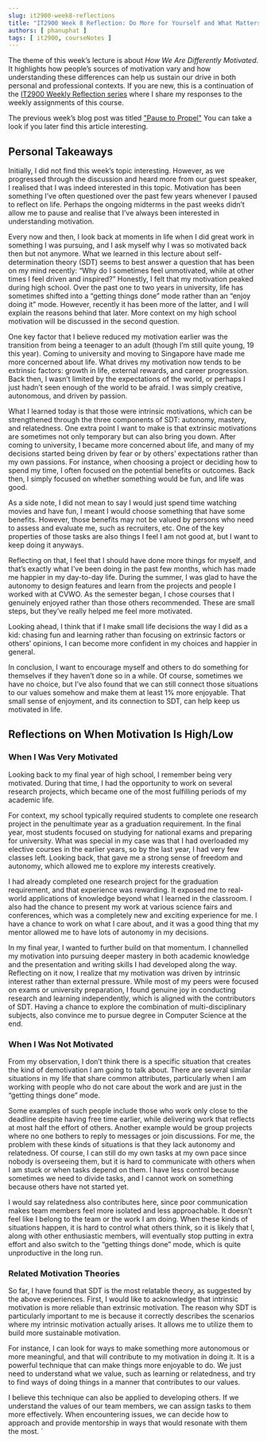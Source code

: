 ```yaml
---
slug: it2900-week8-reflections
title: "IT2900 Week 8 Reflection: Do More for Yourself and What Matters"
authors: [ phanuphat ]
tags: [ it2900, courseNotes ]
---
```


The theme of this week’s lecture is about _How We Are Differently Motivated_. It highlights how people’s sources of motivation vary and how understanding these differences can help us sustain our drive in both personal and professional contexts. <!--truncate--> If you are new, this is a continuation of the [IT2900 Weekly Reflection series](/blog/tags/it2900) where I share my responses to the weekly assignments of this course.

The previous week’s blog post was titled ["Pause to Propel"](/blog/it2900-week7-reflections/) You can take a look if you later find this article interesting.

## Personal Takeaways

Initially, I did not find this week’s topic interesting. However, as we progressed through the discussion and heard more from our guest speaker, I realised that I was indeed interested in this topic. Motivation has been something I’ve often questioned over the past few years whenever I paused to reflect on life. Perhaps the ongoing midterms in the past weeks didn’t allow me to pause and realise that I’ve always been interested in understanding motivation.

Every now and then, I look back at moments in life when I did great work in something I was pursuing, and I ask myself why I was so motivated back then but not anymore. What we learned in this lecture about self-determination theory (SDT) seems to best answer a question that has been on my mind recently: “Why do I sometimes feel unmotivated, while at other times I feel driven and inspired?”
Honestly, I felt that my motivation peaked during high school. Over the past one to two years in university, life has sometimes shifted into a “getting things done” mode rather than an “enjoy doing it” mode. However, recently it has been more of the latter, and I will explain the reasons behind that later. More context on my high school motivation will be discussed in the second question.

One key factor that I believe reduced my motivation earlier was the transition from being a teenager to an adult (though I’m still quite young, 19 this year). Coming to university and moving to Singapore have made me more concerned about life. What drives my motivation now tends to be extrinsic factors: growth in life, external rewards, and career progression. Back then, I wasn’t limited by the expectations of the world, or perhaps I just hadn’t seen enough of the world to be afraid. I was simply creative, autonomous, and driven by passion.

What I learned today is that those were intrinsic motivations, which can be strengthened through the three components of SDT: autonomy, mastery, and relatedness. One extra point I want to make is that extrinsic motivations are sometimes not only temporary but can also bring you down. After coming to university, I became more concerned about life, and many of my decisions started being driven by fear or by others’ expectations rather than my own passions. For instance, when choosing a project or deciding how to spend my time, I often focused on the potential benefits or outcomes. Back then, I simply focused on whether something would be fun, and life was good.

As a side note, I did not mean to say I would just spend time watching movies and have fun, I meant I would choose something that have some benefits. However, those benefits may not be valued by persons who need to assess and evaluate me, such as recruiters, etc. One of the key properties of those tasks are also things I feel I am not good at, but I want to keep doing it anyways.

Reflecting on that, I feel that I should have done more things for myself, and that’s exactly what I’ve been doing in the past few months, which has made me happier in my day-to-day life. During the summer, I was glad to have the autonomy to design features and learn from the projects and people I worked with at CVWO. As the semester began, I chose courses that I genuinely enjoyed rather than those others recommended. These are small steps, but they’ve really helped me feel more motivated.

Looking ahead, I think that if I make small life decisions the way I did as a kid: chasing fun and learning rather than focusing on extrinsic factors or others’ opinions, I can become more confident in my choices and happier in general.

In conclusion, I want to encourage myself and others to do something for themselves if they haven’t done so in a while. Of course, sometimes we have no choice, but I’ve also found that we can still connect those situations to our values somehow and make them at least 1% more enjoyable. That small sense of enjoyment, and its connection to SDT, can help keep us motivated in life.

## Reflections on When Motivation Is High/Low

### When I Was Very Motivated

Looking back to my final year of high school, I remember being very motivated. During that time, I had the opportunity to work on several research projects, which became one of the most fulfilling periods of my academic life.

For context, my school typically required students to complete one research project in the penultimate year as a graduation requirement. In the final year, most students focused on studying for national exams and preparing for university. What was special in my case was that I had overloaded my elective courses in the earlier years, so by the last year, I had very few classes left. Looking back, that gave me a strong sense of freedom and autonomy, which allowed me to explore my interests creatively.

I had already completed one research project for the graduation requirement, and that experience was rewarding. It exposed me to real-world applications of knowledge beyond what I learned in the classroom. I also had the chance to present my work at various science fairs and conferences, which was a completely new and exciting experience for me. I have a chance to work on what I care about, and it was a good thing that my mentor allowed me to have lots of autonomy in my decisions.

In my final year, I wanted to further build on that momentum. I channelled my motivation into pursuing deeper mastery in both academic knowledge and the presentation and writing skills I had developed along the way. Reflecting on it now, I realize that my motivation was driven by intrinsic interest rather than external pressure. While most of my peers were focused on exams or university preparation, I found genuine joy in conducting research and learning independently, which is aligned with the contributors of SDT. Having a chance to explore the combination of multi-disciplinary subjects, also convince me to pursue degree in Computer Science at the end.

### When I Was Not Motivated

From my observation, I don’t think there is a specific situation that creates the kind of demotivation I am going to talk about. There are several similar situations in my life that share common attributes, particularly when I am working with people who do not care about the work and are just in the “getting things done” mode.

Some examples of such people include those who work only close to the deadline despite having free time earlier, while delivering work that reflects at most half the effort of others. Another example would be group projects where no one bothers to reply to messages or join discussions. For me, the problem with these kinds of situations is that they lack autonomy and relatedness. Of course, I can still do my own tasks at my own pace since nobody is overseeing them, but it is hard to communicate with others when I am stuck or when tasks depend on them. I have less control because sometimes we need to divide tasks, and I cannot work on something because others have not started yet.

I would say relatedness also contributes here, since poor communication makes team members feel more isolated and less approachable. It doesn’t feel like I belong to the team or the work I am doing. When these kinds of situations happen, it is hard to control what others think, so it is likely that I, along with other enthusiastic members, will eventually stop putting in extra effort and also switch to the “getting things done” mode, which is quite unproductive in the long run.

### Related Motivation Theories

So far, I have found that SDT is the most relatable theory, as suggested by the above experiences. First, I would like to acknowledge that intrinsic motivation is more reliable than extrinsic motivation. The reason why SDT is particularly important to me is because it correctly describes the scenarios where my intrinsic motivation actually arises. It allows me to utilize them to build more sustainable motivation.

For instance, I can look for ways to make something more autonomous or more meaningful, and that will contribute to my motivation in doing it. It is a powerful technique that can make things more enjoyable to do. We just need to understand what we value, such as learning or relatedness, and try to find ways of doing things in a manner that contributes to our values.

I believe this technique can also be applied to developing others. If we understand the values of our team members, we can assign tasks to them more effectively. When encountering issues, we can decide how to approach and provide mentorship in ways that would resonate with them the most.
`